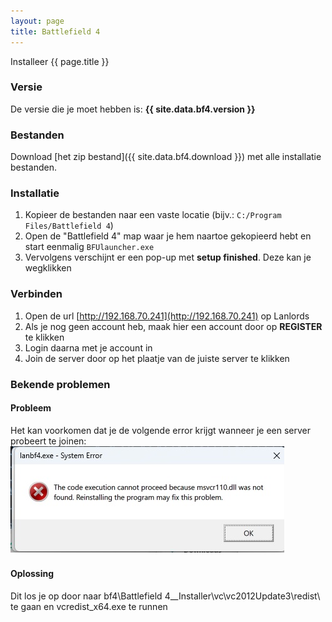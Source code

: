 ```yaml
---
layout: page
title: Battlefield 4
---
```


Installeer {{ page.title }}

### Versie

De versie die je moet hebben is: **{{ site.data.bf4.version }}**

### Bestanden

Download [het zip bestand]({{ site.data.bf4.download }}) met alle
installatie bestanden.

### Installatie

1. Kopieer de bestanden naar een vaste locatie (bijv.: `C:/Program Files/Battlefield 4`)
2. Open de "Battlefield 4" map waar je hem naartoe gekopieerd hebt en start eenmalig `BFUlauncher.exe`
3. Vervolgens verschijnt er een pop-up met **setup finished**. Deze kan je wegklikken

### Verbinden

1. Open de url [http://192.168.70.241](http://192.168.70.241) op Lanlords
2. Als je nog geen account heb, maak hier een account door op **REGISTER** te klikken
3. Login daarna met je account in
4. Join de server door op het plaatje van de juiste server te klikken

### Bekende problemen

#### Probleem
Het kan voorkomen dat je de volgende error krijgt wanneer je een server probeert te joinen: 
![Error message](/assets/img/game/bf4-error-01.jpg)

#### Oplossing
Dit los je op door naar bf4\Battlefield 4\__Installer\vc\vc2012Update3\redist\ te gaan en vcredist_x64.exe te runnen
